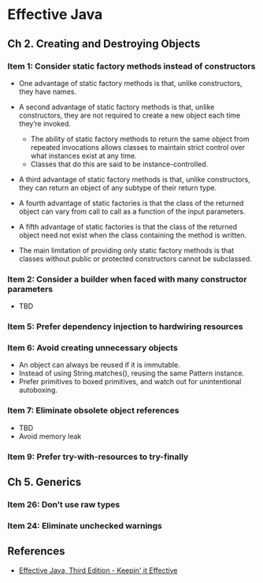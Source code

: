 # Effective Java

## Ch 2. Creating and Destroying Objects

### Item 1: Consider static factory methods instead of constructors

* One advantage of static factory methods is that, unlike constructors, they have names.
* A second advantage of static factory methods is that, unlike constructors, they are not required to create a new
  object each time they’re invoked.
  * The ability of static factory methods to return the same object from repeated invocations allows classes to maintain
    strict control over what instances exist at any time.
  * Classes that do this are said to be instance-controlled.
* A third advantage of static factory methods is that, unlike constructors, they can return an object of any subtype of
  their return type.
* A fourth advantage of static factories is that the class of the returned object can vary from call to call as a
  function of the input parameters.
* A fifth advantage of static factories is that the class of the returned object need not exist when the class
  containing the method is written.

* The main limitation of providing only static factory methods is that classes without public or protected constructors
  cannot be subclassed.

### Item 2: Consider a builder when faced with many constructor parameters

* TBD

### Item 5: Prefer dependency injection to hardwiring resources

### Item 6: Avoid creating unnecessary objects

* An object can always be reused if it is immutable.
* Instead of using String.matches(), reusing the same Pattern instance.
* Prefer primitives to boxed primitives, and watch out for unintentional autoboxing.

### Item 7: Eliminate obsolete object references

* TBD
* Avoid memory leak

### Item 9: Prefer try-with-resources to try-finally

## Ch 5. Generics

### Item 26: Don’t use raw types

### Item 24: Eliminate unchecked warnings

## References

* [Effective Java, Third Edition - Keepin' it Effective](https://youtu.be/7qXfoZIqi2Q)
